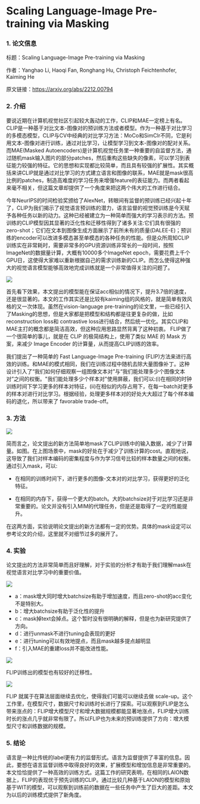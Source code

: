 # Scaling Language-Image Pre-training via Masking 

### 1. 论文信息

标题：Scaling Language-Image Pre-training via Masking 

作者：Yanghao Li, Haoqi Fan, Ronghang Hu, Christoph Feichtenhofer, Kaiming He

原文链接：https://arxiv.org/abs/2212.00794

### 2. 介绍

要说近期在计算机视觉社区引起较大轰动的工作，CLIP和MAE一定榜上有名。CLIP是一种基于对比文本-图像对的预训练方法或者模型。作为一种基于对比学习的多模态模型，CLIP与CV中经典的对比学习方法：MoCo和SimClr不同，它是利用文本-图像对进行训练，通过对比学习，让模型学习到文本-图像对的配对关系。而MAE(Masked Autoencoders)是计算机视觉任务里一种重要的自监督方法，通过随机mask输入图片的部分patches，然后重构这些缺失的像素，可以学习到表征能力较强的特征。它的思想和实现都比较简单，而且具有较强的扩展性。其实概括来讲CLIP就是通过对比学习的方式建立语言和图像的联系，MAE就是mask很高比例的patches，制造高难度的学习任务来增强feature的表征能力。而两者看起来毫不相关，但这篇文章却提供了一个角度来把这两个伟大的工作进行结合。

今年NeurIPS的时间检验奖颁给了AlexNet，转眼间有监督的预训练已经兴起十年了，CLIP为我们揭示了视觉语言预训练的潜力，语言监督的视觉预训练是今天赋予各种任务以新的动力。这种已经被建立为一种简单而强大的学习表示的方法。预训练的CLIP模型因其显著的泛化性和迁移性得到了诸多关注:它们具有很强的zero-shot；它们在文本到图像生成方面展示了前所未有的质量(DALEE-E)；预训练的encoder可以改进多模态甚至单模态的各种任务的性能。但是众所周知CLIP训练实在非常耗时，需要非常多的GPU资源训练非常长的一段时间，按照ImageNet的数据量计算，大概有10000多个ImageNet epoch，需要花费上千个GPU日，这使得大家难以重新根据自己的需求训练新的CLIP。而怎么使得这种强大的视觉语言模型能够高效地完成训练就是一个非常值得关注的问题了。

![](https://img-blog.csdnimg.cn/bc1e46665ea742eca99df92d09386a01.png)

首先看下效果，本文提出的模型能在保证acc相似的情况下，提升3.7倍的速度，还是很显著的。本文的工作其实还是比较有kaiming组的风格的，就是简单有效风格的又一次体现。虽然在vision-language pre-training的论文里，一些已经引入了Masking的思想，但是大家都是把模型和结构都是往更复杂的做，比如 reconstruction loss和 contrastive loss进行结合，然后统一优化。其实CLIP和MAE主打的概念都是简洁高效，但这种应用思路显然背离了这种初衷。 FLIP做了一个很简单的事儿，就是在 CLIP 的极简结构上，使用了类似 MAE 的 Mask 方案，来减少 Image Encoder 的计算量，从而提高CLIP训练的效率。

我们提出了一种简单的 Fast Language-Image Pre-training (FLIP)方法来进行高效的训练。和MAE的模式相同，我们在训练过程中随机去除大量图像补丁。这种设计引入了“我们如何仔细观察一组图像文本对”与“我们能处理多少个图像文本对”之间的权衡。"我们能处理多少个样本对"使用屏蔽，我们可以:(i)在相同的时钟训练时间下学习更多的样本对特征，(ii)在相似的内存占用下，在每一batch对更多的样本对进行对比学习。根据经验，处理更多样本对的好处大大超过了每个样本编码的退化，所以带来了 favorable trade-off。

### 3. 方法

![](https://img-blog.csdnimg.cn/9116ae899e164b58b14524eee3a952e7.png)

简而言之，论文提出的新方法简单地mask了CLIP训练中的输入数据，减少了计算量。如图。在上图场景中，mask的好处在于减少了训练计算的cost。直观地说，这导致了我们对样本编码的密集程度与作为学习信号比较的样本数量之间的权衡。通过引入mask，可以:

- 在相同的训练时间下，进行更多的图像-文本对的对比学习，获得更好的泛化特征。

- 在相同的内存下，获得一个更大的batch。大的batchsize对于对比学习还是非常重要的。论文并没有引入MIM的代理任务，但是还是取得了一定的性能提升。

在这两方面，实验说明论文提出的新方法都有一定的优势。具体的mask设定可以参考论文的介绍，这里就不对细节过多的展开了。

### 4. 实验

论文提出的方法非常简单而且好理解，对于实验的分析才有助于我们理解mask在视觉语言对比学习中的重要价值。

![](https://img-blog.csdnimg.cn/377533fef1ec4f19b439cb0a3d9d29d5.png)

- a：mask增大同时增大batchsize有助于增加速度，而且zero-shot的acc变化不是特别大。
- b：增大batchsize有助于泛化性的提升
- c：mask掉text会掉点。这个暂时没有很明确的解释，但是也为新研究提供了方向。
- d：进行unmask不进行tuning会表现的更好
- e：进行tuning可以有效地提点，而且mask越多提点越明显
- f：引入MAE的重建loss并不能改进性能。

![](https://img-blog.csdnimg.cn/f8c53dae5a394a9293c926ef2adb4499.png)

FLIP训练出的模型也有较好的迁移性。

![](https://img-blog.csdnimg.cn/f32e667592ea490fb29aa15beb9a2c04.png)

FLIP 就属于在算法层面继续去优化，使得我们可能可以继续去做 scale-up。这个工作里，在模型尺寸，数据尺寸和训练时长进行了探索。可以观察到FLIP是怎么带来涨点的：FLIP增大模型尺寸和增大数据规模都能显著地涨点，FLIP增大训练时长的涨点几乎就非常有限了。所以FLIP也为未来的预训练提供了方向：增大模型尺寸和训练数据的规模。

### 5. 结论

语言是一种比传统的label更有力的监督形式。语言为监督提供了丰富的信息。因此，要想在语言监督训练中取得良好的效果，扩展模型和增加信息是非常重要的。本文恰恰提供了一种高效的训练方式。这篇工作的研究表明，在相同的LAION数据上，FLIP的表现优于预先训练的CLIP。通过比较几种基于LAION的模型和原始基于WIT的模型，可以观察到训练前的数据在一些任务中产生了巨大的差距。本文为以后的训练模式提供了新角度。
